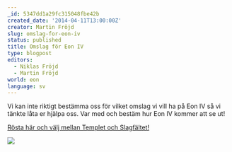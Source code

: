 ```yaml
---
_id: 5347dd1a29fc315048fbe42b
created_date: '2014-04-11T13:00:00Z'
creator: Martin Fröjd
slug: omslag-for-eon-iv
status: published
title: Omslag för Eon IV
type: blogpost
editors:
  - Niklas Fröjd
  - Martin Fröjd
world: eon
language: sv
---
```

Vi kan inte riktigt bestämma oss för vilket omslag vi vill ha på Eon IV så vi tänkte låta er hjälpa oss. Var med och bestäm hur Eon IV kommer att se ut!

[Rösta här och välj mellan Templet och Slagfältet!](https://docs.google.com/forms/d/1ODpie7ppEStTbAastgAeQSA5Zd4SWRnnFdwNdirfvG0/viewform)

![](https://helmgast.se/asset/image/tvaomslagsdummy2.jpg)
